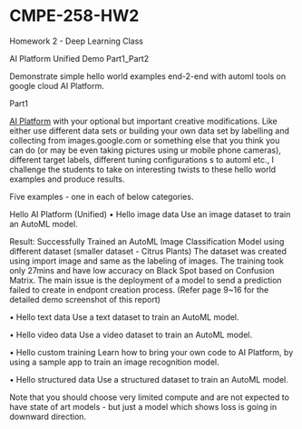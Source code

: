 # CMPE-258-HW2

Homework 2 - Deep Learning Class

AI Platform Unified Demo Part1_Part2 

Demonstrate simple hello world examples end-2-end with automl tools on google cloud AI Platform. 

Part1

[AI Platform](https://cloud.google.com/ai-platform-unified/docs/tutorials/) with your optional but important creative modifications.
Like either use different data sets or building your own data set by labelling and collecting from images.google.com or 
something else that you think you can do (or may be even taking pictures using ur mobile phone cameras), 
different target labels, different tuning configurations s to automl etc., 
I challenge the students to take on interesting twists to these hello world examples and produce results.

Five examples - one in each of below categories. 

Hello AI Platform (Unified) 
•	Hello image data
  Use an image dataset to train an AutoML model.
  
  Result: Successfully Trained an AutoML Image Classification Model using different dataset (smaller dataset - Citrus Plants)
          The dataset was created using import image and same as the labeling of images.
          The training took only 27mins and have low accuracy on Black Spot based on Confusion Matrix.
          The main issue is the deployment of a model to send a prediction failed to create in endpont creation process.
          (Refer page 9~16 for the detailed demo screenshot of this report)
 
•	Hello text data
  Use a text dataset to train an AutoML model.
  
•	Hello video data
  Use a video dataset to train an AutoML model.
  
•	Hello custom training
  Learn how to bring your own code to AI Platform, by using a sample app to train an image recognition model.
  
•	Hello structured data
  Use a structured dataset to train an AutoML model.
  
  Note that you should choose very limited compute and are not expected to have state of art models - but just a model which shows loss is going in downward 
  direction.




